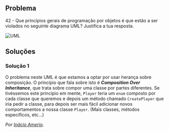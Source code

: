 ## Problema

42 - Que princípios gerais de programação por objetos é que estão a ser
violados no seguinte diagrama UML? Justifica a tua resposta.

![UML](../../problemas/02/042.png)

## Soluções

### Solução 1

O problema neste UML é que estamos a optar por usar herança sobre composição.
O princípio que fala sobre isto é ***Composition Over Inheritance***, que trata
sobre compor uma classe por partes diferentes. Se tivéssemos este princípio em
mente, `Player` teria um `enum` composto por cada classe que queremos e depois
um método chamado `CreatePlayer` que iria pedir a classe, para depois ser mais
fácil adicionar novos comportamentos a nossa classe `Player`. (Mais classes,
métodos específicos, etc...)

*Por [Inácio Amerio](https://github.com/FPTheFluffyPawed).*